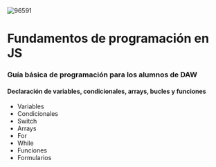 ![96591](https://user-images.githubusercontent.com/73523406/141286536-bbd4eba6-eb27-47ed-8d1c-d78b05d849fd.jpg)

# Fundamentos de programación en JS

### Guía básica de programación para los alumnos de DAW
#### Declaración de variables, condicionales, arrays, bucles y funciones
- Variables
- Condicionales
- Switch
- Arrays
- For
- While
- Funciones
- Formularios


